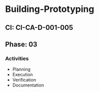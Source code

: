 # Building-Prototyping

## CI: CI-CA-D-001-005
## Phase: 03

### Activities
- Planning
- Execution
- Verification
- Documentation
